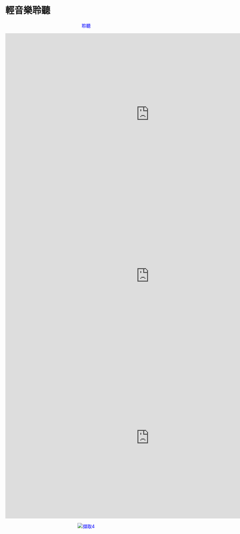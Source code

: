 <!DOCTYPE html>  
<html>  
<head>  
    <title>紓壓歌單</title>  
	<meta charset="utf-8">  
   <style>  
p {  
  text-align: center;  
  color: blue;  
}   
</style   
</head>  

<body>  

<h1 class="center">輕音樂聆聽</h1>  

<p class="center">聆聽</p>  

</body>  
</html>   
<iframe width="896" height="504" src="https://www.youtube.com/embed/O5dvU4o2X8A" title="YouTube video player" frameborder="0"   allow="accelerometer; autoplay; clipboard-write; encrypted-media; gyroscope; picture-in-picture" allowfullscreen></iframe>  
<iframe width="896" height="504" src="https://www.youtube.com/embed/go0nYN_BmbI" title="YouTube video player" frameborder="0"    allow="accelerometer; autoplay; clipboard-write; encrypted-media; gyroscope; picture-in-picture" allowfullscreen></iframe>
<iframe width="896" height="504" src="https://www.youtube.com/embed/COGXH8sZZ2k" title="YouTube video player" frameborder="0"  allow="accelerometer; autoplay; clipboard-write; encrypted-media; gyroscope; picture-in-picture" allowfullscreen></iframe>  


![擷取4](https://user-images.githubusercontent.com/90737564/142376749-fc3b94a0-4263-4805-92e8-dfee7d87cc31.PNG)  
